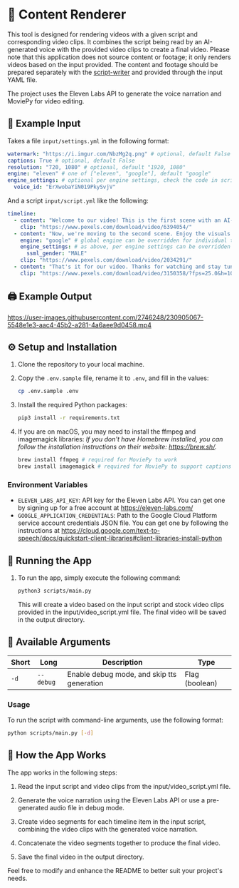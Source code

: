 # 🎥 Content Renderer

This tool is designed for rendering videos with a given script and corresponding video clips. It combines the script being read by an AI-generated voice with the provided video clips to create a final video. Please note that this application does not source content or footage; it only renders videos based on the input provided. The content and footage should be prepared separately with the [script-writer](https://github.com/the-innovation-squad/script-writer) and provided through the input YAML file.

The project uses the Eleven Labs API to generate the voice narration and MoviePy for video editing.

## 📜 Example Input
Takes a file `input/settings.yml` in the following format:
```yaml
watermark: "https://i.imgur.com/NbzMg2q.png" # optional, default False
captions: True # optional, default False
resolution: "720, 1080" # optional, default "1920, 1080"
engine: "eleven" # one of ["eleven", "google"], default "google"
engine_settings: # optional per engine settings, check the code in scripts/tts_engines/... for specifics & defaults
  voice_id: "ErXwobaYiN019PkySvjV"
```

And a script `input/script.yml` like the following:
```yaml
timeline:
  - content: "Welcome to our video! This is the first scene with an AI-generated voice."
    clip: "https://www.pexels.com/download/video/6394054/"
  - content: "Now, we're moving to the second scene. Enjoy the visuals!"
    engine: "google" # global engine can be overridden for individual timeline items
    engine_settings: # as above, per engine settings can be overridden for individual timeline items
      ssml_gender: "MALE"
    clip: "https://www.pexels.com/download/video/2034291/"
  - content: "That's it for our video. Thanks for watching and stay tuned for more content!"
    clip: "https://www.pexels.com/download/video/3150358/?fps=25.0&h=1080&w=2048"
```

## 🖨️ Example Output
https://user-images.githubusercontent.com/2746248/230905067-5548e1e3-aac4-45b2-a281-4a6aee9d0458.mp4

## ⚙️ Setup and Installation

1. Clone the repository to your local machine.

2. Copy the `.env.sample` file, rename it to `.env`, and fill in the values:
	```bash
	cp .env.sample .env
	```

3. Install the required Python packages:
	```bash
	pip3 install -r requirements.txt
	```

4. If you are on macOS, you may need to install the ffmpeg and imagemagick libraries:
	_If you don't have Homebrew installed, you can follow the installation instructions on their website: https://brew.sh/._
	```bash
	brew install ffmpeg # required for MoviePy to work
	brew install imagemagick # required for MoviePy to support captions
	```

### Environment Variables
- `ELEVEN_LABS_API_KEY`: API key for the Eleven Labs API. You can get one by signing up for a free account at https://eleven-labs.com/
- `GOOGLE_APPLICATION_CREDENTIALS`: Path to the Google Cloud Platform service account credentials JSON file. You can get one by following the instructions at https://cloud.google.com/text-to-speech/docs/quickstart-client-libraries#client-libraries-install-python

## 🚀 Running the App

1. To run the app, simply execute the following command:
	```bash
	python3 scripts/main.py
	```
	This will create a video based on the input script and stock video clips provided in the input/video_script.yml file. The final video will be saved in the output directory.

## 🔧 Available Arguments

| Short | Long      | Description                                | Type           |
|-------|-----------|--------------------------------------------|----------------|
| `-d`  | `--debug` | Enable debug mode, and skip tts generation | Flag (boolean) |

### Usage

To run the script with command-line arguments, use the following format:

```bash
python scripts/main.py [-d]
```

## 📖 How the App Works
The app works in the following steps:

1. Read the input script and video clips from the input/video_script.yml file.

2. Generate the voice narration using the Eleven Labs API or use a pre-generated audio file in debug mode.

3. Create video segments for each timeline item in the input script, combining the video clips with the generated voice narration.

4. Concatenate the video segments together to produce the final video.

5. Save the final video in the output directory.


Feel free to modify and enhance the README to better suit your project's needs.
